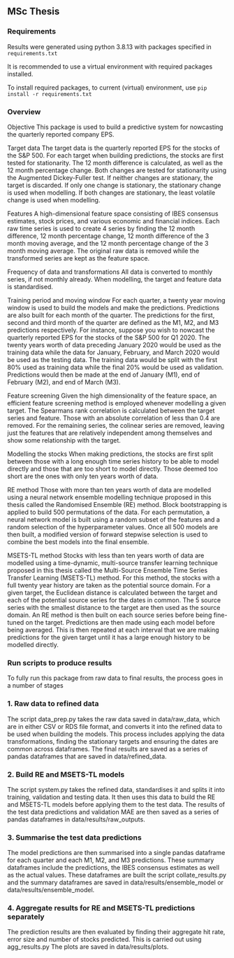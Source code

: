 ## MSc Thesis

### Requirements
Results were generated using python 3.8.13
with packages specified in `requirements.txt`

It is recommended to use a virtual environment with required packages installed.

To install required packages, to current (virtual) environment, use
`pip install -r requirements.txt`

### Overview

Objective
This package is used to build a predictive system for nowcasting the quarterly
reported company EPS. 

Target data
The target data is the quarterly reported EPS for the stocks of the S&P 500. For 
each target when building predictions, the stocks are first tested for stationarity. 
The 12 month difference is calculated, as well as the 12 month percentage change. 
Both changes are tested for stationarity using the Augmented Dickey-Fuller test. 
If neither changes are stationary, the target is discarded. If only one change is 
stationary, the stationary change is used when modelling. If both changes are 
stationary, the least volatile change is used when modelling.

Features
A high-dimensional feature space consisting of IBES consensus estimates, stock
prices, and various economic and financial indices. Each raw time series is used
to create 4 series by finding the 12 month difference, 12 month percentage change,
12 month difference of the 3 month moving average, and the 12 month percentage
change of the 3 month moving average. The original raw data is removed while the
transformed series are kept as the feature space.

Frequency of data and transformations
All data is converted to monthly series, if not monthly already. When modelling,
the target and feature data is standardised.

Training period and moving window
For each quarter, a twenty year moving window is used to build the models and make 
the predictions. Predictions are also built for each month of the quarter. The
predictions for the first, second and third month of the quarter are defined as the
M1, M2, and M3 predictions respectively. For instance, suppose you wish to nowcast 
the quarterly reported EPS for the stocks of the S&P 500 for Q1 2020. The twenty 
years worth of data preceding January 2020 would be used as the training data while 
the data for January, February, and March 2020 would be used as the testing data. 
The training data would be split with the first 80% used as training data while the 
final 20% would be used as validation. Predictions would then be made at the end of
January (M1), end of February (M2), and end of March (M3).

Feature screening
Given the high dimensionality of the feature space, an efficient feature screening
method is employed whenever modelling a given target. The Spearmans rank correlation
is calculated between the target series and feature. Those with an absolute correlation
of less than 0.4 are removed. For the remaining series, the colinear series are
removed, leaving just the features that are relatively independent among themselves
and show some relationship with the target. 

Modelling the stocks
When making predictions, the stocks are first split between those with a long enough
time series history to be able to model directly and those that are too short to
model directly. Those deemed too short are the ones with only ten years worth of
data. 

RE method
Those with more than ten years worth of data are modelled using a neural network
ensemble modelling technique proposed in this thesis called the Randomised Ensemble
(RE) method. Block bootstrapping is applied to build 500 permutations of the data.
For each permutation, a neural network model is built using a random subset of the
features and a random selection of the hyperparameter values. Once all 500 models
are then built, a modified version of forward stepwise selection is used to combine
the best models into the final ensemble. 

MSETS-TL method
Stocks with less than ten years worth of data are modelled using a time-dynamic,
multi-source transfer learning technique proposed in this thesis called the
Multi-Source Ensemble Time Series Transfer Learning (MSETS-TL) method. For this 
method, the stocks with a full twenty year history are taken as the potential source
domain. For a given target, the Euclidean distance is calculated between the target
and each of the potential source series for the dates in common. The 5 source series
with the smallest distance to the target are then used as the source domain. An
RE method is then built on each source series before being fine-tuned on the target.
Predictions are then made using each model before being averaged. This is then
repeated at each interval that we are making predictions for the given target until
it has a large enough history to be modelled directly.

### Run scripts to produce results

To fully run this package from raw data to final results, the process goes in
a number of stages

### 1. Raw data to refined data

The script data_prep.py takes the raw data saved in data/raw_data, which are in 
either CSV or RDS file format, and converts it into the refined data to be used 
when building the models. This process includes applying the data transformations, 
finding the stationary targets and ensuring the dates are common across dataframes. 
The final results are saved as a series of pandas dataframes that are saved in 
data/refined_data.

### 2. Build RE and MSETS-TL models

The script system.py takes the refined data, standardises it and splits it into
training, validation and testing data. It then uses this data to build the RE and
MSETS-TL models before applying them to the test data. The results of the test
data predictions and validation MAE are then saved as a series of pandas dataframes
in data/results/raw_outputs.

### 3. Summarise the test data predictions

The model predictions are then summarised into a single pandas dataframe for
each quarter and each M1, M2, and M3 predictions. These summary dataframes include 
the predictions, the IBES consensus estimates as well as the actual values. These 
dataframes are built the script collate_results.py and the summary dataframes are 
saved in data/results/ensemble_model or data/results/ensemble_model. 

### 4. Aggregate results for RE and MSETS-TL predictions separately

The prediction results are then evaluated by finding their aggregate hit rate,
error size and number of stocks predicted. This is carried out using agg_results.py
The plots are saved in data/results/plots. 






